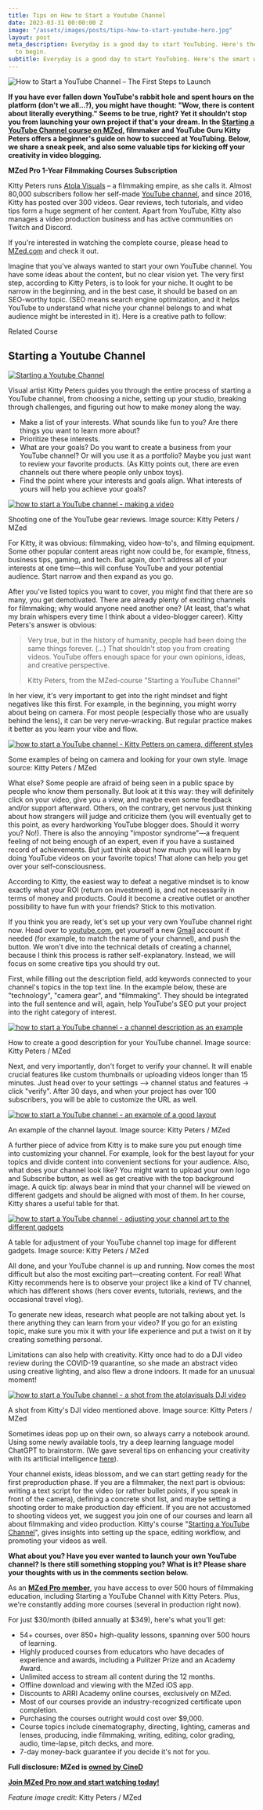 ```yaml
---
title: Tips on How to Start a Youtube Channel
date: 2023-03-31 00:00:00 Z
image: "/assets/images/posts/tips-how-to-start-youtube-hero.jpg"
layout: post
meta_description: Everyday is a good day to start YouTubing. Here's the smart way
  to begin.
subtitle: Everyday is a good day to start YouTubing. Here's the smart way to begin.
---
```


![How to Start a YouTube Channel – The First Steps to Launch](/assets/images/posts/youtube-channel-guide-hero.jpg)

**If you have ever fallen down YouTube's rabbit hole and spent hours on the platform (don't we all…?), you might have thought: "Wow, there is content about literally everything." Seems to be true, right? Yet it shouldn't stop you from launching your own project if that's your dream. In the [Starting a YouTube Channel course on MZed](https://www.mzed.com/courses/starting-youtube-channel?tap_a=17272-420962&tap_s=3634519-f77458), filmmaker and YouTube Guru Kitty Peters offers a beginner's guide on how to succeed at YouTubing. Below, we share a sneak peek, and also some valuable tips for kicking off your creativity in video blogging.**

**MZed Pro 1-Year Filmmaking Courses Subscription**

Kitty Peters runs [Atola Visuals](https://www.atolavisuals.com/about-us) – a filmmaking empire, as she calls it. Almost 80,000 subscribers follow her self-made [YouTube channel](https://www.youtube.com/@atolavisuals/about), and since 2016, Kitty has posted over 300 videos. Gear reviews, tech tutorials, and video tips form a huge segment of her content. Apart from YouTube, Kitty also manages a video production business and has active communities on Twitch and Discord.

If you're interested in watching the complete course, please head to [MZed.com](https://www.mzed.com/courses/starting-youtube-channel?tap_a=17272-420962&tap_s=3634519-f77458) and check it out.

Imagine that you've always wanted to start your own YouTube channel. You have some ideas about the content, but no clear vision yet. The very first step, according to Kitty Peters, is to look for your niche. It ought to be narrow in the beginning, and in the best case, it should be based on an SEO-worthy topic. (SEO means search engine optimization, and it helps YouTube to understand what niche your channel belongs to and what audience might be interested in it). Here is a creative path to follow:

Related Course

## Starting a Youtube Channel

[![Starting a Youtube Channel](/assets/images/posts/youtube-starting-channel-course-cover.jpg)](https://www.mzed.com/courses/starting-youtube-channel?tap_a=17272-420962&tap_s=3897887-d89a01)

Visual artist Kitty Peters guides you through the entire process of starting a YouTube channel, from choosing a niche, setting up your studio, breaking through challenges, and figuring out how to make money along the way.

-   Make a list of your interests. What sounds like fun to you? Are there things you want to learn more about?
-   Prioritize these interests.
-   What are your goals? Do you want to create a business from your YouTube channel? Or will you use it as a portfolio? Maybe you just want to review your favorite products. (As Kitty points out, there are even channels out there where people only unbox toys).
-   Find the point where your interests and goals align. What interests of yours will help you achieve your goals?

[![how to start a YouTube channel - making a video](/assets/images/posts/youtube-choosing-niche-topic.jpg)](/assets/images/posts/youtube-choosing-niche-topic.jpg)

Shooting one of the YouTube gear reviews. Image source: Kitty Peters / MZed

For Kitty, it was obvious: filmmaking, video how-to's, and filming equipment. Some other popular content areas right now could be, for example, fitness, business tips, gaming, and tech. But again, don't address all of your interests at one time—this will confuse YouTube and your potential audience. Start narrow and then expand as you go.

After you've listed topics you want to cover, you might find that there are so many, you get demotivated. There are already plenty of exciting channels for filmmaking; why would anyone need another one? (At least, that's what my brain whispers every time I think about a video-blogger career). Kitty Peters's answer is obvious:

> Very true, but in the history of humanity, people had been doing the same things forever. (…) That shouldn't stop you from creating videos. YouTube offers enough space for your own opinions, ideas, and creative perspective.
> 
> Kitty Peters, from the MZed-course "Starting a YouTube Channel"

In her view, it's very important to get into the right mindset and fight negatives like this first. For example, in the beginning, you might worry about being on camera. For most people (especially those who are usually behind the lens), it can be very nerve-wracking. But regular practice makes it better as you learn your vibe and flow.

[![how to start a YouTube channel - Kitty Petters on camera, different styles](/assets/images/posts/youtube-being-on-camera-styles.jpg)](/assets/images/posts/youtube-being-on-camera-styles.jpg)

Some examples of being on camera and looking for your own style. Image source: Kitty Peters / MZed

What else? Some people are afraid of being seen in a public space by people who know them personally. But look at it this way: they will definitely click on your video, give you a view, and maybe even some feedback and/or support afterward. Others, on the contrary, get nervous just thinking about how strangers will judge and criticize them (you will eventually get to this point, as every hardworking YouTube blogger does. Should it worry you? No!). There is also the annoying "impostor syndrome"—a frequent feeling of not being enough of an expert, even if you have a sustained record of achievements. But just think about how much you will learn by doing YouTube videos on your favorite topics! That alone can help you get over your self-consciousness.

According to Kitty, the easiest way to defeat a negative mindset is to know exactly what your ROI (return on investment) is, and not necessarily in terms of money and products. Could it become a creative outlet or another possibility to have fun with your friends? Stick to this motivation.

If you think you are ready, let's set up your very own YouTube channel right now. Head over to [youtube.com](https://www.youtube.com/), get yourself a new [Gmail](https://www.gmail.com/) account if needed (for example, to match the name of your channel), and push the button. We won't dive into the technical details of creating a channel, because I think this process is rather self-explanatory. Instead, we will focus on some creative tips you should try out.

First, while filling out the description field, add keywords connected to your channel's topics in the top text line. In the example below, these are "technology", "camera gear", and "filmmaking". They should be integrated into the full sentence and will, again, help YouTube's SEO put your project into the right category of interest.

[![how to start a YouTube channel - a channel description as an example](/assets/images/posts/youtube-channel-description-keywords.jpg)](/assets/images/posts/youtube-channel-description-keywords.jpg)

How to create a good description for your YouTube channel. Image source: Kitty Peters / MZed

Next, and very importantly, don't forget to verify your channel. It will enable crucial features like custom thumbnails or uploading videos longer than 15 minutes. Just head over to your settings –> channel status and features -> click "verify". After 30 days, and when your project has over 100 subscribers, you will be able to customize the URL as well.

[![how to start a YouTube channel - an example of a good layout](/assets/images/posts/youtube-channel-layout-example.jpg)](/assets/images/posts/youtube-channel-layout-example.jpg)

An example of the channel layout. Image source: Kitty Peters / MZed

A further piece of advice from Kitty is to make sure you put enough time into customizing your channel. For example, look for the best layout for your topics and divide content into convenient sections for your audience. Also, what does your channel look like? You might want to upload your own logo and Subscribe button, as well as get creative with the top background image. A quick tip: always bear in mind that your channel will be viewed on different gadgets and should be aligned with most of them. In her course, Kitty shares a useful table for that.

[![how to start a YouTube channel - adjusting your channel art to the different gadgets](/assets/images/posts/youtube-channel-art-gadgets-table.jpg)](/assets/images/posts/youtube-channel-art-gadgets-table.jpg)

A table for adjustment of your YouTube channel top image for different gadgets. Image source: Kitty Peters / MZed

All done, and your YouTube channel is up and running. Now comes the most difficult but also the most exciting part—creating content. For real! What Kitty recommends here is to observe your project like a kind of TV channel, which has different shows (hers cover events, tutorials, reviews, and the occasional travel vlog).

To generate new ideas, research what people are not talking about yet. Is there anything they can learn from your video? If you go for an existing topic, make sure you mix it with your life experience and put a twist on it by creating something personal.

Limitations can also help with creativity. Kitty once had to do a DJI video review during the COVID-19 quarantine, so she made an abstract video using creative lighting, and also flew a drone indoors. It made for an unusual moment!

[![how to start a YouTube channel - a shot from the atolavisuals DJI video](/assets/images/posts/youtube-dji-creative-experiment.jpg)](/assets/images/posts/youtube-dji-creative-experiment.jpg)

A shot from Kitty's DJI video mentioned above. Image source: Kitty Peters / MZed

Sometimes ideas pop up on their own, so always carry a notebook around. Using some newly available tools, try a deep learning language model ChatGPT to brainstorm. (We gave several tips on enhancing your creativity with its artificial intelligence [here](https://www.cined.com/how-to-use-the-ai-model-chatgpt-to-support-your-writing/)).

Your channel exists, ideas blossom, and we can start getting ready for the first preproduction phase. If you are a filmmaker, the next part is obvious: writing a text script for the video (or rather bullet points, if you speak in front of the camera), defining a concrete shot list, and maybe setting a shooting order to make production day efficient. If you are not accustomed to shooting videos yet, we suggest you join one of our courses and learn all about filmmaking and video production. Kitty's course "[Starting a YouTube Channel](https://www.mzed.com/courses/starting-youtube-channel?tap_a=17272-420962&tap_s=3634519-f77458)", gives insights into setting up the space, editing workflow, and promoting your videos as well.

**What about you? Have you ever wanted to launch your own YouTube channel? Is there still something stopping you? What is it? Please share your thoughts with us in the comments section below.**

As an [**MZed Pro member**](https://www.mzed.com/?tap_a=17272-420962&tap_s=3634519-f77458), you have access to over 500 hours of filmmaking education, including Starting a YouTube Channel with Kitty Peters. Plus, we're constantly adding more courses (several in production right now).

For just $30/month (billed annually at $349), here's what you'll get:

-   54+ courses, over 850+ high-quality lessons, spanning over 500 hours of learning.
-   Highly produced courses from educators who have decades of experience and awards, including a Pulitzer Prize and an Academy Award.
-   Unlimited access to stream all content during the 12 months.
-   Offline download and viewing with the MZed iOS app.
-   Discounts to ARRI Academy online courses, exclusively on MZed.
-   Most of our courses provide an industry-recognized certificate upon completion.
-   Purchasing the courses outright would cost over $9,000.
-   Course topics include cinematography, directing, lighting, cameras and lenses, producing, indie filmmaking, writing, editing, color grading, audio, time-lapse, pitch decks, and more.
-   7-day money-back guarantee if you decide it's not for you.

**Full disclosure: MZed is [owned by CineD](https://www.cined.com/cined-acquires-mzed/)**

**[Join MZed Pro now and start watching today!](https://www.mzed.com/?tap_a=17272-420962&tap_s=3634519-f77458)**

_Feature image credit:_ Kitty Peters / MZed